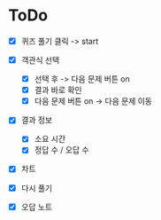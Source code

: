 # ToDo

- [x] 퀴즈 풀기 클릭 -> start
- [x] 객관식 선택

  - [x] 선택 후 -> 다음 문제 버튼 on
  - [x] 결과 바로 확인
  - [x] 다음 문제 버튼 on -> 다음 문제 이동

- [x] 결과 정보

  - [x] 소요 시간
  - [x] 정답 수 / 오답 수

- [x] 차트
- [x] 다시 풀기
- [x] 오답 노트
